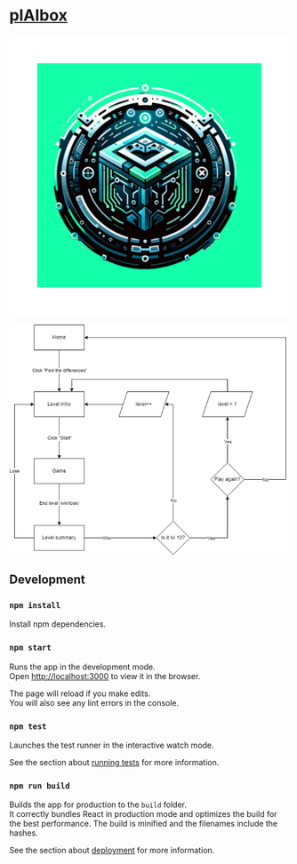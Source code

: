 # [plAIbox](https://plaibox.onrender.com)

![alt text](public/assets/manifest-icon-512.maskable.png)

![Flowchart](flowchart.png)

## Development

### `npm install`

Install npm dependencies.

### `npm start`

Runs the app in the development mode.\
Open [http://localhost:3000](http://localhost:3000) to view it in the browser.

The page will reload if you make edits.\
You will also see any lint errors in the console.

### `npm test`

Launches the test runner in the interactive watch mode.

See the section about [running tests](https://facebook.github.io/create-react-app/docs/running-tests) for more information.

### `npm run build`

Builds the app for production to the `build` folder.\
It correctly bundles React in production mode and optimizes the build for the best performance.
The build is minified and the filenames include the hashes.

See the section about [deployment](https://facebook.github.io/create-react-app/docs/deployment) for more information.